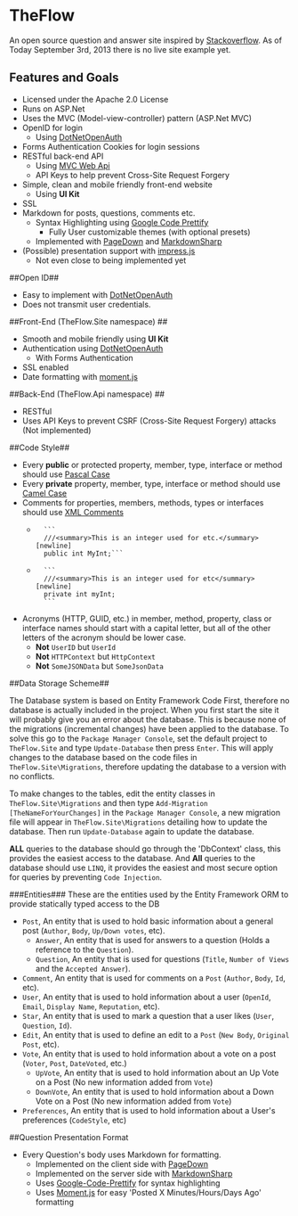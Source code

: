 # TheFlow
An open source question and answer site inspired by [Stackoverflow](http://www.stackoverflow.com).
As of Today September 3rd, 2013 there is no live site example yet.

## Features and Goals ##
- Licensed under the Apache 2.0 License
- Runs on ASP.Net
- Uses the MVC (Model-view-controller) pattern (ASP.Net MVC)
- OpenID for login
	- Using [DotNetOpenAuth](https://github.com/DotNetOpenAuth/DotNetOpenAuth)
- Forms Authentication Cookies for login sessions
- RESTful back-end API
	- Using [MVC Web Api](http://www.asp.net/web-api)
	- API Keys to help prevent Cross-Site Request Forgery
- Simple, clean and mobile friendly front-end website
	- Using **UI Kit**
- SSL
- Markdown for posts, questions, comments etc.
	- Syntax Highlighting using [Google Code Prettify](https://code.google.com/p/google-code-prettify/)
		- Fully User customizable themes (with optional presets)
	- Implemented with [PageDown](https://code.google.com/p/pagedown/) and [MarkdownSharp](https://code.google.com/p/markdownsharp/)
- (Possible) presentation support with [impress.js](http://bartaz.github.io/impress.js/#/bored "Impress.js")
	- Not even close to being implemented yet

##Open ID##
- Easy to implement with [DotNetOpenAuth](https://github.com/DotNetOpenAuth/DotNetOpenAuth)
- Does not transmit user credentials.

##Front-End (TheFlow.Site namespace) ##
- Smooth and mobile friendly using **UI Kit**
- Authentication using [DotNetOpenAuth](https://github.com/DotNetOpenAuth/DotNetOpenAuth)
	- With Forms Authentication
- SSL enabled
- Date formatting with [moment.js](http://momentjs.com/)

##Back-End (TheFlow.Api namespace) ##
- RESTful
- Uses API Keys to prevent CSRF (Cross-Site Request Forgery) attacks (Not implemented)

##Code Style##
- Every **public** or protected property, member, type, interface or method should use [Pascal Case](http://msdn.microsoft.com/en-us/library/x2dbyw72(v=vs.71).aspx)
- Every **private** property, member, type, interface or method should use [Camel Case](http://msdn.microsoft.com/en-us/library/x2dbyw72(v=vs.71).aspx)
- Comments for properties, members, methods, types or interfaces should use [XML Comments](http://msdn.microsoft.com/en-us/magazine/dd722812.aspx)
	-   	```
		   	///<summary>This is an integer used for etc.</summary> [newline]
	 		public int MyInt;```
	-		```
			///<summary>This is an integer used for etc</summary> [newline]
		    private int myInt;
		    ```
- Acronyms (HTTP, GUID, etc.) in member, method, property, class or interface names should start with a capital letter, but all of the other letters of the acronym should be lower case.
	- **Not** `UserID` but `UserId`
	- **Not** `HTTPContext` but `HttpContext`
	- **Not** `SomeJSONData` but `SomeJsonData`

##Data Storage Scheme##

The Database system is based on Entity Framework Code First, therefore no database is actually included in the project. When you first start the site it will probably give you an error about the database. This is because none of the migrations (incremental changes) have been applied to the database. To solve this go to the `Package Manager Console`, set the default project to `TheFlow.Site` and type `Update-Database` then press `Enter`. This will apply changes to the database based on the code files in `TheFlow.Site\Migrations`, therefore updating the database to a version with no conflicts.

To make changes to the tables, edit the entity classes in `TheFlow.Site\Migrations` and then type `Add-Migration [TheNameForYourChanges]` in the `Package Manager Console`, a new migration file will appear in `TheFlow.Site\Migrations` detailing how to update the database. Then run `Update-Database` again to update the database.

**ALL** queries to the database should go through the 'DbContext' class, this provides the easiest access to the database. And **All** queries to the database should use `LINQ`, it provides the easiest and most secure option for queries by preventing `Code Injection`.

###Entities###
These are the entities used by the Entity Framework ORM to provide statically typed access to the DB

- `Post`, An entity that is used to hold basic information about a general post (`Author`, `Body`, `Up/Down votes`, etc). 
	- `Answer`, An entity that is used for answers to a question (Holds a reference to the `Question`).
	- `Question`, An entity that is used for questions (`Title`, `Number of Views` and the `Accepted Answer`).
- `Comment`, An entity that is used for comments on a `Post` (`Author`, `Body`, `Id`, etc).
- `User`, An entity that is used to hold information about a user (`OpenId`, `Email`, `Display Name`, `Reputation`, etc).
- `Star`, An entity that is used to mark a question that a user likes (`User`, `Question`, `Id`).
- `Edit`, An entity that is used to define an edit to a `Post` (`New Body`, `Original Post`, etc).
- `Vote`, An entity that is used to hold information about a vote on a post (`Voter`, `Post`, `DateVoted`, etc.)
	- `UpVote`, An entity that is used to hold information about an Up Vote on a Post (No new information added from `Vote`)
	- `DownVote`, An entity that is used to hold information about a Down Vote on a Post (No new information added from `Vote`)
- `Preferences`, An entity that is used to hold information about a User's preferences (`CodeStyle`, etc)

##Question Presentation Format
- Every Question's body uses Markdown for formatting.
	- Implemented on the client side with [PageDown](https://code.google.com/p/pagedown/)
	- Implemented on the server side with [MarkdownSharp](https://code.google.com/p/markdownsharp/)
	- Uses [Google-Code-Prettify](https://code.google.com/p/google-code-prettify/wiki/GettingStarted) for syntax highlighting
	- Uses [Moment.js](http://momentjs.com/) for easy 'Posted X Minutes/Hours/Days Ago' formatting
